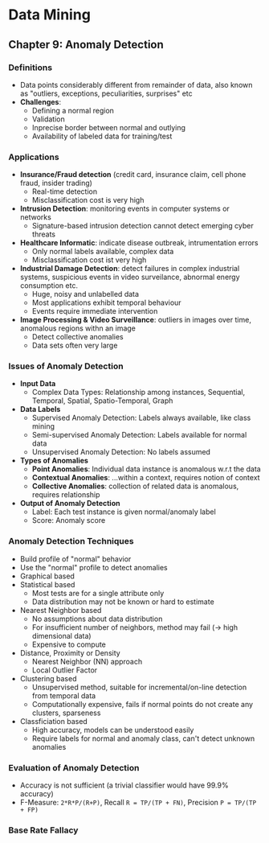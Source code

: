 # Data Mining
## Chapter 9: Anomaly Detection
### Definitions
* Data points considerably different from remainder of data, also known as "outliers, exceptions, peculiarities, surprises" etc
* **Challenges**:
	* Defining a normal region
	* Validation
	* Inprecise border between normal and outlying
	* Availability of labeled data for training/test

### Applications
* **Insurance/Fraud detection** (credit card, insurance claim, cell phone fraud, insider trading)
	* Real-time detection
	* Misclassification cost is very high
* **Intrusion Detection**: monitoring events in computer systems or networks
	* Signature-based intrusion detection cannot detect emerging cyber threats
* **Healthcare Informatic**: indicate disease outbreak, intrumentation errors
	* Only normal labels available, complex data
	* Misclassification cost ist very high
* **Industrial Damage Detection**: detect failures in complex industrial systems, suspicious events in video surveilance, abnormal energy consumption etc.
	* Huge, noisy and unlabelled data
	* Most applications exhibit temporal behaviour
	* Events require immediate intervention
* **Image Processing & Video Surveillance**: outliers in images over time, anomalous regions withn an image
	* Detect collective anomalies
	* Data sets often very large

### Issues of Anomaly Detection
* **Input Data**
	* Complex Data Types: Relationship among instances, Sequential, Temporal, Spatial, Spatio-Temporal, Graph
* **Data Labels**
	* Supervised Anomaly Detection: Labels always available, like class mining
	* Semi-supervised Anomaly Detection: Labels available for normal data
	* Unsupervised Anomaly Detection: No labels assumed
* **Types of Anomalies**
	* **Point Anomalies**: Individual data instance is anomalous w.r.t the data
	* **Contextual Anomalies**: ...within a context, requires notion of context
	* **Collective Anomalies**: collection of related data is anomalous, requires relationship
* **Output of Anomaly Detection**
	* Label: Each test instance is given normal/anomaly label
	* Score: Anomaly score

### Anomaly Detection Techniques
* Build profile of "normal" behavior
* Use the "normal" profile to detect anomalies
* Graphical based
* Statistical based
	* Most tests are for a single attribute only
	* Data distribution may not be known or hard to estimate
* Nearest Neighbor based
	* No assumptions about data distribution
	* For insufficient number of neighbors, method may fail (-> high dimensional data)
	* Expensive to compute
* Distance, Proximity or Density
	* Nearest Neighbor (NN) approach
	* Local Outlier Factor
* Clustering based
	* Unsupervised method, suitable for incremental/on-line detection from temporal data
	* Computationally expensive, fails if normal points do not create any clusters, sparseness
* Classficiation based
	* High accuracy, models can be understood easily
	* Require labels for normal and anomaly class, can't detect unknown anomalies

### Evaluation of Anomaly Detection
* Accuracy is not sufficient (a trivial classifier would have 99.9% accuracy)
* F-Measure: `2*R*P/(R+P)`, Recall `R = TP/(TP + FN)`, Precision `P = TP/(TP + FP)`

### Base Rate Fallacy